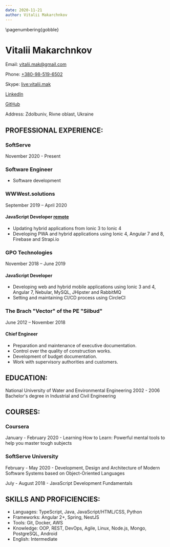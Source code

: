 ```yaml
---
date: 2020-11-21
author: Vitalii Makarchnkov
---
```

\pagenumbering{gobble}
# Vitalii Makarchnkov

Email: [vitalii.mak@gmail.com](mailto://vitalii.mak@gmail.com)

Phone: [+380-98-519-6502](tel://+380-98-519-6502)

Skype: [live:vitalii.mak](skype:live:vitalii.mak)

[LinkedIn](https://www.linkedin.com/in/vitaliimak)

[GitHub](https://github.com/vitalii-mak)

Address: Zdolbuniv, Rivne oblast, Ukraine

## PROFESSIONAL EXPERIENCE:

### SoftServe

November 2020 - Present

### Software Engineer
- Software development

### WWWest.solutions

September 2019 – April 2020

#### JavaScript Developer [remote](https://google.com)
- Updating hybrid applications from Ionic 3 to Ionic 4
- Developing PWA and hybrid applications using Ionic 4, Angular 7 and 8, Firebase and Strapi.io

### GPO Technologies

November 2018 – June 2019

#### JavaScript Developer
- Developing web and hybrid mobile applications using Ionic 3 and 4, Angular 7, Nebular, MySQL, JHipster and RabbitMQ
- Setting and maintaining CI/CD process using CircleCI

### The Brach "Vector" of the PE "Silbud"

June 2012 – November 2018

#### Chief Engineer
- Preparation and maintenance of executive documentation.
- Control over the quality of construction works.
- Development of budget documentation.
- Work with supervisory authorities and customers.

## EDUCATION:

National University of Water and Environmental Engineering
2002 - 2006 Bachelor's degree in Industrial and Civil Engineering

## COURSES:

### Coursera

January - February 2020 - Learning How to Learn: Powerful mental tools to help you master tough subjects

### SoftServe University

February - May 2020 - Development, Design and Architecture of Modern Software Systems based on Object-Oriented Languages

July - August 2018 - JavaScript Development Fundamentals

## SKILLS AND PROFICIENCIES:
- Languages: TypeScript, Java, JavaScript/HTML/CSS, Python
- Frameworks: Angular 2+, Spring, NestJS
- Tools: Git, Docker, AWS
- Knowledge: OOP, REST, DevOps, Agile, Linux, Node.js, Mongo, PostgreSQL, Android
- English: Intermediate
